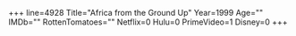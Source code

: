 +++
line=4928
Title="Africa from the Ground Up"
Year=1999
Age=""
IMDb=""
RottenTomatoes=""
Netflix=0
Hulu=0
PrimeVideo=1
Disney=0
+++

